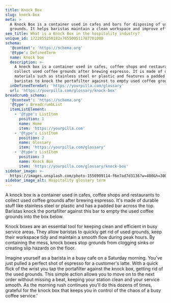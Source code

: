 ```yaml
---
title: Knock Box
slug: knock-box
meta: >
  A Knock Box is a container used in cafes and bars for disposing of used coffee
  grounds. It helps baristas maintain a clean workspace and improve efficiency.
seo_title: What is a Knock Box in the hospitality industry?
unique_id: 1722855250182x765500511787701000
schema:
  '@context': 'https://schema.org'
  '@type': DefinedTerm
  name: Knock box
  description: >-
    A knock box is a container used in cafes, coffee shops and restaurants to
    collect used coffee grounds after brewing espresso. It is made of durable
    materials such as stainless steel or plastic and features a padded bar for
    baristas to knock the portafilter against to empty used coffee grounds.
  inDefinedTermSet: 'https://yourpilla.com/glossary'
  url: 'https://yourpilla.com/glossary/knock-box'
breadcrumb_schema:
  '@context': 'https://schema.org'
  '@type': BreadcrumbList
  itemListElement:
    - '@type': ListItem
      position: 1
      name: Home
      item: 'https://yourpilla.com'
    - '@type': ListItem
      position: 2
      name: Glossary
      item: 'https://yourpilla.com/glossary'
    - '@type': ListItem
      position: 3
      name: Knock Box
      item: 'https://yourpilla.com/glossary/knock-box'
sidebar_image: >-
  https://images.unsplash.com/photo-1556909114-f6e7ad7d3136?w=400&h=300&fit=crop&auto=format
sidebar_image_alt: Hospitality glossary term
---
```

A knock box is a container used in cafes, coffee shops and restaurants to collect used coffee grounds after brewing espresso. It's made of durable stuff like stainless steel or plastic and has a padded bar across the top. Baristas knock the portafilter against this bar to empty the used coffee grounds into the box below.

Knock boxes are an essential tool for keeping clean and efficient in busy service areas. They allow baristas to quickly get rid of used grounds, keep their workspace tidy and maintain a smooth flow during peak hours. By containing the mess, knock boxes stop grounds from clogging sinks or creating slip hazards on the floor.

Imagine yourself as a barista in a busy cafe on a Saturday morning. You've just pulled a perfect shot of espresso for a customer's latte. With a quick flick of the wrist you tap the portafilter against the knock box, getting rid of the used grounds. This simple action allows you to move on to the next order without missing a beat, keeping your station clean and your service smooth. As the morning rush continues you'll do this dozens of times, grateful for the knock box that keeps you in control of the chaos of a busy coffee service.'
